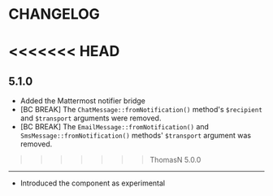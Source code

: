 CHANGELOG
=========

<<<<<<< HEAD
=======
5.1.0
-----

 * Added the Mattermost notifier bridge
* [BC BREAK] The `ChatMessage::fromNotification()` method's `$recipient` and `$transport`
  arguments were removed.
* [BC BREAK] The `EmailMessage::fromNotification()` and `SmsMessage::fromNotification()`
  methods' `$transport` argument was removed.

>>>>>>> ThomasN
5.0.0
-----

 * Introduced the component as experimental
